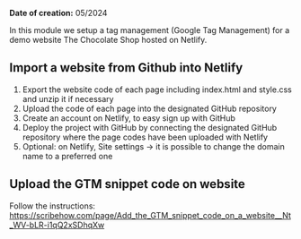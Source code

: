 **Date of creation:** 05/2024

In this module we setup a tag management (Google Tag Management)  for a demo website The Chocolate Shop hosted on Netlify.

## Import a website from Github into Netlify

 1. Export the website code of each page including index.html and style.css and unzip it if necessary
 2. Upload the code of each page into the designated GitHub repository
 3. Create an account on Netlify, to easy sign up with GitHub
 4. Deploy the project with GitHub by connecting the designated GitHub repository where the page codes have been uploaded with Netlify
 5. Optional: on Netlify, Site settings ->  it is possible to change the domain name to a preferred one

## Upload the GTM snippet code on website

 Follow the instructions: https://scribehow.com/page/Add_the_GTM_snippet_code_on_a_website__Nt_WV-bLR-i1qQ2xSDhqXw 
